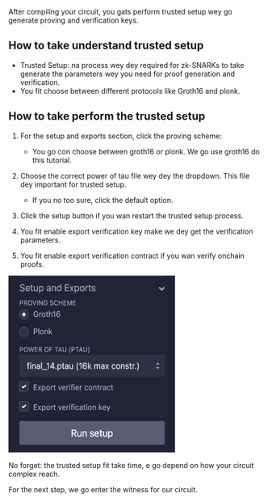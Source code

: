 After compiling your circuit, you gats perform trusted setup wey go generate proving and verification keys.

## How to take understand trusted setup

- Trusted Setup: na process wey dey required for zk-SNARKs to take generate the parameters wey you need for proof generation and verification.
- You fit choose between different protocols like Groth16 and plonk.

## How to take perform the trusted setup

1. For the setup and exports section, click the proving scheme:
    - You go con choose between groth16 or plonk. We go use groth16 do this tutorial.

2. Choose the correct power of tau file wey dey the dropdown. This file dey important for trusted setup.
    - If you no too sure, click the default option.

3. Click the setup button if you wan restart the trusted setup process.

4. You fit enable export verification key make we dey get the verification parameters.

5. You fit enable export verification contract if you wan verify onchain proofs.

<img src="https://raw.githubusercontent.com/ethereum/remix-workshops/master/CircomIntro/step-5/images/trusted_setup.png" alt="trusted-setup" width=330 height=350>

No forget: the trusted setup fit take time, e go depend on how your circuit complex reach.

For the next step, we go enter the witness for our circuit.
